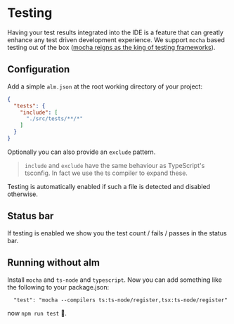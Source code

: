 # Testing

Having your test results integrated into the IDE is a feature that can greatly enhance any test driven development experience. We support `mocha` based testing out of the box ([mocha reigns as the king of testing frameworks][stats]).

## Configuration

Add a simple `alm.json` at the root working directory of your project:

```json
{
  "tests": {
    "include": [
      "./src/tests/**/*"
    ]
  }
}
```
Optionally you can also provide an `exclude` pattern.

> `include` and `exclude` have the same behaviour as TypeScript's tsconfig. In fact we use the ts compiler to expand these.

Testing is automatically enabled if such a file is detected and disabled otherwise.

## Status bar

If testing is enabled we show you the test count / fails / passes in the status bar.

## Running without alm

Install `mocha` and `ts-node` and `typescript`. Now you can add something like the following to your package.json:

```
  "test": "mocha --compilers ts:ts-node/register,tsx:ts-node/register"
```

now `npm run test` 🌹.

[stats]: http://www.npmtrends.com/mocha-vs-jasmine-vs-qunit-vs-jest-vs-ava
